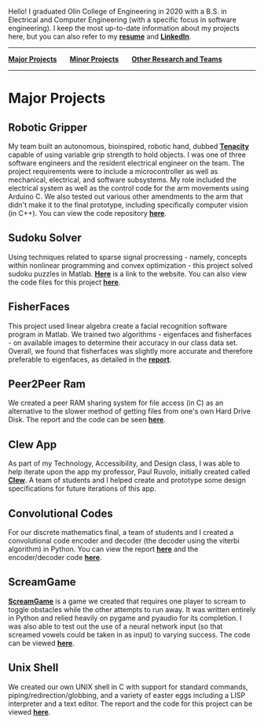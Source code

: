 Hello! I graduated Olin College of Engineering in 2020 with a B.S. in Electrical and Computer Engineering (with a specific focus in software engineering). I keep the most up-to-date information about my projects here, but you can also refer to my **[resume](https://github.com/prava-d/portfolio/blob/main/Prava2020Resume.pdf)** and **[LinkedIn](https://www.linkedin.com/in/prava)**.

--------------------------------

**[Major Projects](README.md)&nbsp;&nbsp;&nbsp;&nbsp;&nbsp;&nbsp;&nbsp;&nbsp;[Minor Projects](minorprojects.md)&nbsp;&nbsp;&nbsp;&nbsp;&nbsp;&nbsp;&nbsp;&nbsp;[Other Research and Teams](other.md)**

--------------------------------

# Major Projects

## Robotic Gripper

My team built an autonomous, bioinspired, robotic hand, dubbed **[Tenacity](http://poe.olin.edu/2017/Tenacity/index.html)** capable of using variable grip strength to hold objects. I was one of three software engineers and the resident electrical engineer on the team. The project requirements were to include a microcontroller as well as mechanical, electrical, and software subsystems. My role included the electrical system as well as the control code for the arm movements using Arduino C. We also tested out various other amendments to the arm that didn't make it to the final prototype, including specifically computer vision (in C++). You can view the code repository **[here](https://github.com/prava-d/RoboticArm)**.

## Sudoku Solver

Using techniques related to sparse signal procressing - namely, concepts within nonlinear programming and convex optimization - this project solved sudoku puzzles in Matlab. **[Here](https://allisonlynnbasore14.github.io/Sudoku-solving-with-sparse-signal-processing/)** is a link to the website. You can also view the code files for this project **[here](https://github.com/allisonlynnbasore14/Sudoku-solving-with-sparse-signal-processing)**.

## FisherFaces

This project used linear algebra create a facial recognition software program in Matlab. We trained two algorithms - eigenfaces and fisherfaces - on available images to determine their accuracy in our class data set. Overall, we found that fisherfaces was slightly more accurate and therefore preferable to eigenfaces, as detailed in the **[report](https://github.com/prava-d/portfolio/blob/main/Reports/Module_2_Report.pdf)**.

## Peer2Peer Ram

We created a peer RAM sharing system for file access (in C) as an alternative to the slower method of getting files from one's own Hard Drive Disk. The report and the code can be seen **[here](https://github.com/NickShermeister/SoftSysPeer2PeerRAM)**.

## Clew App

As part of my Technology, Accessibility, and Design class, I was able to help iterate upon the app my professor, Paul Ruvolo, initially created called **[Clew](http://www.clewapp.org/)**. A team of students and I helped create and prototype some design specifications for future iterations of this app.

## Convolutional Codes

For our discrete mathematics final, a team of students and I created a convolutional code encoder and decoder (the decoder using the viterbi algorithm) in Python. You can view the report **[here](https://github.com/prava-d/portfolio/blob/main/Reports/Report%20and%20Bibliography.pdf)** and the encoder/decoder code **[here](https://github.com/prava-d/Convolutional-Codes)**.

## ScreamGame

**[ScreamGame](https://prava-d.github.io/SCREAMgame/)** is a game we created that requires one player to scream to toggle obstacles while the other attempts to run away. It was written entirely in Python and relied heavily on pygame and pyaudio for its completion. I was also able to test out the use of a neural network input (so that screamed vowels could be taken in as input) to varying success. The code can be viewed **[here](https://github.com/nathanieltan/ScreamGame)**.

## Unix Shell

We created our own UNIX shell in C with support for standard commands, piping/redirection/globbing, and a variety of easter eggs including a LISP interpreter and a text editor.
The report and the code for this project can be viewed **[here](https://github.com/anushadatar/SoftSysThinkGridWorld)**.
